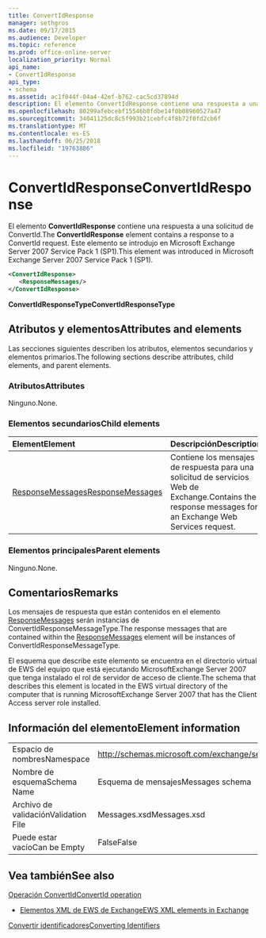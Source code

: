 ```yaml
---
title: ConvertIdResponse
manager: sethgros
ms.date: 09/17/2015
ms.audience: Developer
ms.topic: reference
ms.prod: office-online-server
localization_priority: Normal
api_name:
- ConvertIdResponse
api_type:
- schema
ms.assetid: ac1f044f-04a4-42ef-b762-cac5cd37894d
description: El elemento ConvertIdResponse contiene una respuesta a una solicitud de ConvertId. Este elemento se introdujo en Microsoft Exchange Server 2007 Service Pack 1 (SP1).
ms.openlocfilehash: 80299afebcebf15546b0fdbe14f0b08960527a47
ms.sourcegitcommit: 34041125dc8c5f993b21cebfc4f8b72f0fd2cb6f
ms.translationtype: MT
ms.contentlocale: es-ES
ms.lasthandoff: 06/25/2018
ms.locfileid: "19763886"
---
```

# <a name="convertidresponse"></a><span data-ttu-id="0c4e2-104">ConvertIdResponse</span><span class="sxs-lookup"><span data-stu-id="0c4e2-104">ConvertIdResponse</span></span>

<span data-ttu-id="0c4e2-105">El elemento **ConvertIdResponse** contiene una respuesta a una solicitud de ConvertId.</span><span class="sxs-lookup"><span data-stu-id="0c4e2-105">The **ConvertIdResponse** element contains a response to a ConvertId request.</span></span> <span data-ttu-id="0c4e2-106">Este elemento se introdujo en Microsoft Exchange Server 2007 Service Pack 1 (SP1).</span><span class="sxs-lookup"><span data-stu-id="0c4e2-106">This element was introduced in Microsoft Exchange Server 2007 Service Pack 1 (SP1).</span></span> 
  
```xml
<ConvertIdResponse>
   <ResponseMessages/>
</ConvertIdResponse>
```

 <span data-ttu-id="0c4e2-107">**ConvertIdResponseType**</span><span class="sxs-lookup"><span data-stu-id="0c4e2-107">**ConvertIdResponseType**</span></span>
## <a name="attributes-and-elements"></a><span data-ttu-id="0c4e2-108">Atributos y elementos</span><span class="sxs-lookup"><span data-stu-id="0c4e2-108">Attributes and elements</span></span>

<span data-ttu-id="0c4e2-109">Las secciones siguientes describen los atributos, elementos secundarios y elementos primarios.</span><span class="sxs-lookup"><span data-stu-id="0c4e2-109">The following sections describe attributes, child elements, and parent elements.</span></span>
  
### <a name="attributes"></a><span data-ttu-id="0c4e2-110">Atributos</span><span class="sxs-lookup"><span data-stu-id="0c4e2-110">Attributes</span></span>

<span data-ttu-id="0c4e2-111">Ninguno.</span><span class="sxs-lookup"><span data-stu-id="0c4e2-111">None.</span></span>
  
### <a name="child-elements"></a><span data-ttu-id="0c4e2-112">Elementos secundarios</span><span class="sxs-lookup"><span data-stu-id="0c4e2-112">Child elements</span></span>

|<span data-ttu-id="0c4e2-113">**Element**</span><span class="sxs-lookup"><span data-stu-id="0c4e2-113">**Element**</span></span>|<span data-ttu-id="0c4e2-114">**Descripción**</span><span class="sxs-lookup"><span data-stu-id="0c4e2-114">**Description**</span></span>|
|:-----|:-----|
|[<span data-ttu-id="0c4e2-115">ResponseMessages</span><span class="sxs-lookup"><span data-stu-id="0c4e2-115">ResponseMessages</span></span>](responsemessages.md) <br/> |<span data-ttu-id="0c4e2-116">Contiene los mensajes de respuesta para una solicitud de servicios Web de Exchange.</span><span class="sxs-lookup"><span data-stu-id="0c4e2-116">Contains the response messages for an Exchange Web Services request.</span></span>  <br/> |
   
### <a name="parent-elements"></a><span data-ttu-id="0c4e2-117">Elementos principales</span><span class="sxs-lookup"><span data-stu-id="0c4e2-117">Parent elements</span></span>

<span data-ttu-id="0c4e2-118">Ninguno.</span><span class="sxs-lookup"><span data-stu-id="0c4e2-118">None.</span></span>
  
## <a name="remarks"></a><span data-ttu-id="0c4e2-119">Comentarios</span><span class="sxs-lookup"><span data-stu-id="0c4e2-119">Remarks</span></span>

<span data-ttu-id="0c4e2-120">Los mensajes de respuesta que están contenidos en el elemento [ResponseMessages](responsemessages.md) serán instancias de ConvertIdResponseMessageType.</span><span class="sxs-lookup"><span data-stu-id="0c4e2-120">The response messages that are contained within the [ResponseMessages](responsemessages.md) element will be instances of ConvertIdResponseMessageType.</span></span> 
  
<span data-ttu-id="0c4e2-121">El esquema que describe este elemento se encuentra en el directorio virtual de EWS del equipo que está ejecutando MicrosoftExchange Server 2007 que tenga instalado el rol de servidor de acceso de cliente.</span><span class="sxs-lookup"><span data-stu-id="0c4e2-121">The schema that describes this element is located in the EWS virtual directory of the computer that is running MicrosoftExchange Server 2007 that has the Client Access server role installed.</span></span>
  
## <a name="element-information"></a><span data-ttu-id="0c4e2-122">Información del elemento</span><span class="sxs-lookup"><span data-stu-id="0c4e2-122">Element information</span></span>

|||
|:-----|:-----|
|<span data-ttu-id="0c4e2-123">Espacio de nombres</span><span class="sxs-lookup"><span data-stu-id="0c4e2-123">Namespace</span></span>  <br/> |http://schemas.microsoft.com/exchange/services/2006/messages  <br/> |
|<span data-ttu-id="0c4e2-124">Nombre de esquema</span><span class="sxs-lookup"><span data-stu-id="0c4e2-124">Schema Name</span></span>  <br/> |<span data-ttu-id="0c4e2-125">Esquema de mensajes</span><span class="sxs-lookup"><span data-stu-id="0c4e2-125">Messages schema</span></span>  <br/> |
|<span data-ttu-id="0c4e2-126">Archivo de validación</span><span class="sxs-lookup"><span data-stu-id="0c4e2-126">Validation File</span></span>  <br/> |<span data-ttu-id="0c4e2-127">Messages.xsd</span><span class="sxs-lookup"><span data-stu-id="0c4e2-127">Messages.xsd</span></span>  <br/> |
|<span data-ttu-id="0c4e2-128">Puede estar vacío</span><span class="sxs-lookup"><span data-stu-id="0c4e2-128">Can be Empty</span></span>  <br/> |<span data-ttu-id="0c4e2-129">False</span><span class="sxs-lookup"><span data-stu-id="0c4e2-129">False</span></span>  <br/> |
   
## <a name="see-also"></a><span data-ttu-id="0c4e2-130">Vea también</span><span class="sxs-lookup"><span data-stu-id="0c4e2-130">See also</span></span>



[<span data-ttu-id="0c4e2-131">Operación ConvertId</span><span class="sxs-lookup"><span data-stu-id="0c4e2-131">ConvertId operation</span></span>](convertid-operation.md)


- [<span data-ttu-id="0c4e2-132">Elementos XML de EWS de Exchange</span><span class="sxs-lookup"><span data-stu-id="0c4e2-132">EWS XML elements in Exchange</span></span>](ews-xml-elements-in-exchange.md)


[<span data-ttu-id="0c4e2-133">Convertir identificadores</span><span class="sxs-lookup"><span data-stu-id="0c4e2-133">Converting Identifiers</span></span>](http://msdn.microsoft.com/library/a5391746-b6ef-4f48-8fc8-8255258651aa%28Office.15%29.aspx)

